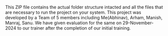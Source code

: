This ZIP file contains the actual folder structure intacted and all the files that are necessary to run the project on your system.
This project was developed by a Team of 5 members including Me(Abhinav), Arham, Manish, Manraj, Sanu. 
We have given evaluation for the same on 29-November-2024 to our trainer after the completion of our initial training.
